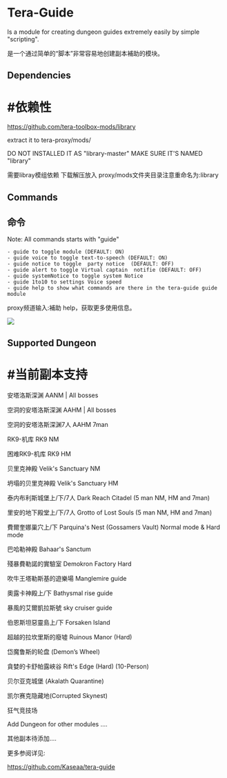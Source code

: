 # Tera-Guide

Is a module for creating dungeon guides extremely easily by simple "scripting".

是一个通过简单的“脚本”非常容易地创建副本補助的模块。

## Dependencies

# #依赖性



https://github.com/tera-toolbox-mods/library

extract it to tera-proxy/mods/

DO NOT INSTALLED IT AS "library-master" MAKE SURE IT'S NAMED "library"



需要libray模组依赖 下载解压放入 proxy/mods文件夹目录注意重命名为:library

## Commands

## 命令

Note: All commands starts with "guide"


    - guide to toggle module (DEFAULT: ON)
    - guide voice to toggle text-to-speech (DEFAULT: ON)
    - guide notice to toggle  party notice  (DEFAULT: OFF)
    - guide alert to toggle Virtual captain  notifie (DEFAULT: OFF)
    - guide systemNotice to toggle system Notice 
    - guide 1to10 to settings Voice speed
    - guide help to show what commands are there in the tera-guide guide module


proxy频道输入:補助 help，获取更多使用信息。 

<img src=https://u.cubeupload.com/michengs/HG9GDC237G6EQ3X6.png>







## Supported Dungeon

# #当前副本支持


安塔洛斯深渊           AANM | All bosses

空洞的安塔洛斯深渊     AAHM | All bosses

空洞的安塔洛斯深渊7人  AAHM 7man

RK9-机库               RK9 NM

困难RK9-机库           RK9 HM

贝里克神殿             Velik's Sanctuary NM

坍塌的贝里克神殿       Velik's Sanctuary HM

泰内布利斯城堡上/下/7人 Dark Reach Citadel (5 man NM, HM and 7man)

里安的地下殿堂上/下/7人 Grotto of Lost Souls (5 man NM, HM and 7man)
 
費爾奎娜巢穴上/下       Parquina's Nest (Gossamers Vault)  Normal mode & Hard mode

巴哈勒神殿              Bahaar's Sanctum

殘暴費勒諾的實驗室      Demokron Factory Hard

吹牛王塔勒斯基的遊樂場  Manglemire guide

奧露卡神殿上/下         Bathysmal rise guide

暴風的艾爾凱拉斯號      sky cruiser guide

伯恩斯坦惡靈島上/下     Forsaken Island

超越的拉坎里斯的廢墟    Ruinous Manor (Hard)

岱魔鲁斯的轮盘          (Demon’s Wheel)

貪婪的卡舒帕露峽谷      Rift's Edge (Hard) (10-Person)

贝尔亚克城堡            (Akalath Quarantine)

凯尔赛克隐藏地(Corrupted Skynest)

狂气竞技场

Add Dungeon for other modules ....

其他副本待添加....


更多参阅详见: 

https://github.com/Kaseaa/tera-guide
